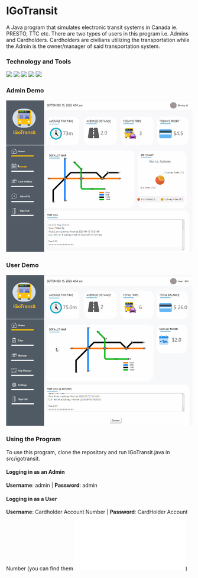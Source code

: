 # IGoTransit
A Java program that simulates electronic transit systems in Canada ie. PRESTO, TTC etc. There are two types of users in this program i.e. Admins and Cardholders. Cardholders are civilians utilizing the transportation while the Admin is the owner/manager of said transportation system. 





### Technology and Tools
![](https://img.shields.io/badge/Code-Java-informational?style=flat&logo=logo_name&logoColor=white&color=2bbc8a) ![](https://img.shields.io/badge/Code-CSS-informational?style=flat&logo=logo_name&logoColor=white&color=2bbc8a) ![](https://img.shields.io/badge/GUI-JavaFX-informational?style=flat&logo=logo_name&logoColor=white&color=2bbc8a) ![](https://img.shields.io/badge/Editor-Eclipse-informational?style=flat&logo=logo_name&logoColor=white&color=2bbc8a) ![](https://img.shields.io/badge/OS-Windows-informational?style=flat&logo=logo_name&logoColor=white&color=2bbc8a) 


### Admin Demo
![](src/igotransit/assets/AdminDemo.gif)

### User Demo
![](src/igotransit/assets/UserDemo.gif)

### Using the Program
To use this program, clone the repository and run IGoTransit.java in src/igotransit. 

#### Logging in as an Admin
**Username**: admin | **Password**: admin 

#### Logging in as a User
**Username**: Cardholder Account Number | **Password**: CardHolder Account Number 
(you can find them ![here](../src/testing-files/CardHolders.txt))
   
